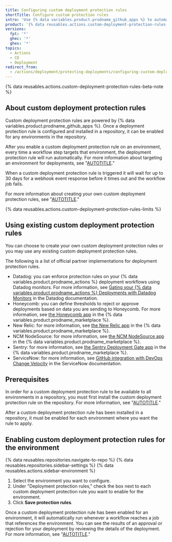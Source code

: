 ```yaml
---
title: Configuring custom deployment protection rules
shortTitle: Configure custom protection rules
intro: 'Use {% data variables.product.prodname_github_apps %} to automate protecting deployments with third-party systems.'
product: '{% data reusables.actions.custom-deployment-protection-rules-availability %}'
versions:
  fpt: '*'
  ghec: '*'
  ghes: '*'
topics:
  - Actions
  - CD
  - Deployment
redirect_from:
  - /actions/deployment/protecting-deployments/configuring-custom-deployment-protection-rules
---
```


{% data reusables.actions.custom-deployment-protection-rules-beta-note %}

## About custom deployment protection rules

Custom deployment protection rules are powered by {% data variables.product.prodname_github_apps %}. Once a deployment protection rule is configured and installed in a repository, it can be enabled for any environments in the repository.

After you enable a custom deployment protection rule on an environment, every time a workflow step targets that environment, the deployment protection rule will run automatically. For more information about targeting an environment for deployments, see "[AUTOTITLE](/actions/deployment/targeting-different-environments/managing-environments-for-deployment)."

When a custom deployment protection rule is triggered it will wait for up to 30 days for a webhook event response before it times out and the workflow job fails.

For more information about creating your own custom deployment protection rules, see "[AUTOTITLE](/actions/deployment/protecting-deployments/creating-custom-deployment-protection-rules)."

{% data reusables.actions.custom-deployment-protection-rules-limits %}

## Using existing custom deployment protection rules

You can choose to create your own custom deployment protection rules or you may use any existing custom deployment protection rules.

The following is a list of official partner implementations for deployment protection rules.

* Datadog: you can enforce protection rules on your {% data variables.product.prodname_actions %} deployment workflows using Datadog monitors. For more information, see [Gating your {% data variables.product.prodname_actions %} Deployments with Datadog Monitors](https://docs.datadoghq.com/continuous_integration/guides/github_gating/) in the Datadog documentation.
* Honeycomb: you can define thresholds to reject or approve deployments based on data you are sending to Honeycomb. For more information, see [the Honeycomb app](https://github.com/apps/honeycomb-io) in the {% data variables.product.prodname_marketplace %}.
* New Relic: for more information, see [the New Relic app](https://github.com/apps/new-relic-gate) in the {% data variables.product.prodname_marketplace %}.
* NCM NodeSource: for more information, see [the NCM NodeSource app](https://github.com/apps/ncm-nodesource) in the {% data variables.product.prodname_marketplace %}.
* Sentry: for more information, see [the Sentry Deployment Gate app](https://github.com/apps/sentry-deployment-gate) in the {% data variables.product.prodname_marketplace %}.
* ServiceNow: for more information, see [GitHub integration with DevOps Change Velocity](https://docs.servicenow.com/bundle/utah-devops/page/product/enterprise-dev-ops/concept/github-integration-dev-ops.html) in the ServiceNow documentation.

## Prerequisites

In order for a custom deployment protection rule to be available to all environments in a repository, you must first install the custom deployment protection rule on the repository. For more information, see "[AUTOTITLE](/apps/maintaining-github-apps/installing-github-apps)."

After a custom deployment protection rule has been installed in a repository, it must be enabled for each environment where you want the rule to apply.

## Enabling custom deployment protection rules for the environment

{% data reusables.repositories.navigate-to-repo %}
{% data reusables.repositories.sidebar-settings %}
{% data reusables.actions.sidebar-environment %}
1. Select the environment you want to configure.
1. Under "Deployment protection rules," check the box next to each custom deployment protection rule you want to enable for the environment.
1. Click **Save protection rules**.

Once a custom deployment protection rule has been enabled for an environment, it will automatically run whenever a workflow reaches a job that references the environment. You can see the results of an approval or rejection for your deployment by reviewing the details of the deployment. For more information, see "[AUTOTITLE](/actions/managing-workflow-runs/reviewing-deployments)."

